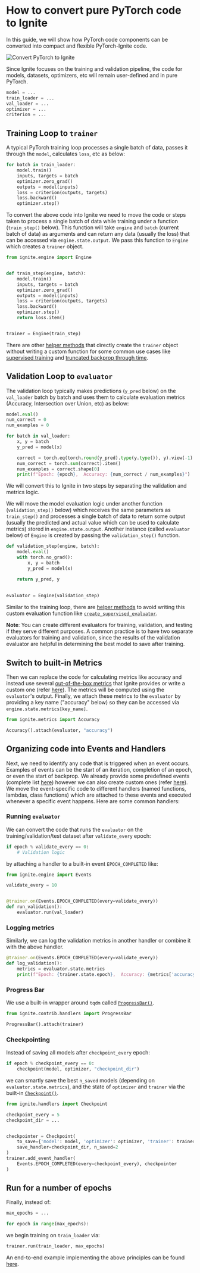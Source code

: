 <!-- ---
title: How to convert pure PyTorch code to Ignite
weight: 2
downloads: true
sidebar: true
tags:
  - training loop
  - validation loop
  - metrics
  - checkpoints
  - progress bar
  - logging
--- -->
# How to convert pure PyTorch code to Ignite 

In this guide, we will show how PyTorch code components can be converted into compact and flexible PyTorch-Ignite code. 

<!--more-->

![Convert PyTorch to Ignite](assets/convert-pytorch2ignite.gif)

Since Ignite focuses on the training and validation pipeline, the code for models, datasets, optimizers, etc will remain user-defined and in pure PyTorch.


```python
model = ...
train_loader = ...
val_loader = ...
optimizer = ...
criterion = ...
```

## Training Loop to `trainer`

A typical PyTorch training loop processes a single batch of data, passes it through the `model`, calculates `loss`, etc as below:

```python
for batch in train_loader:
    model.train()
    inputs, targets = batch
    optimizer.zero_grad()
    outputs = model(inputs)
    loss = criterion(outputs, targets)
    loss.backward()
    optimizer.step()
```

To convert the above code into Ignite we need to move the code or steps taken to process a single batch of data while training under a function (`train_step()` below). This function will take `engine` and `batch` (current batch of data) as arguments and can return any data (usually the loss) that can be accessed via `engine.state.output`. We pass this function to `Engine` which creates a `trainer` object.


```python
from ignite.engine import Engine


def train_step(engine, batch):
    model.train()
    inputs, targets = batch
    optimizer.zero_grad()
    outputs = model(inputs)
    loss = criterion(outputs, targets)
    loss.backward()
    optimizer.step()
    return loss.item()


trainer = Engine(train_step)
```

There are other [helper methods](https://pytorch.org/ignite/engine.html#helper-methods-to-define-supervised-trainer-and-evaluator) that directly create the `trainer` object without writing a custom function for some common use cases like [supervised training](https://pytorch.org/ignite/generated/ignite.engine.create_supervised_trainer.html#ignite.engine.create_supervised_trainer) and [truncated backprop through time](https://pytorch.org/ignite/contrib/engines.html#ignite.contrib.engines.tbptt.create_supervised_tbptt_trainer).

## Validation Loop to `evaluator`

The validation loop typically makes predictions (`y_pred` below) on the `val_loader` batch by batch and uses them to calculate evaluation metrics (Accuracy, Intersection over Union, etc) as below:

```python
model.eval()
num_correct = 0
num_examples = 0

for batch in val_loader:
    x, y = batch
    y_pred = model(x)

    correct = torch.eq(torch.round(y_pred).type(y.type()), y).view(-1)
    num_correct = torch.sum(correct).item()
    num_examples = correct.shape[0]
    print(f"Epoch: {epoch},  Accuracy: {num_correct / num_examples}")
```

We will convert this to Ignite in two steps by separating the validation and metrics logic.

We will move the model evaluation logic under another function (`validation_step()` below) which receives the same parameters as `train_step()` and processes a single batch of data to return some output (usually the predicted and actual value which can be used to calculate metrics) stored in `engine.state.output`. Another instance (called `evaluator` below) of `Engine` is created by passing the `validation_step()` function.


```python
def validation_step(engine, batch):
    model.eval()
    with torch.no_grad():
        x, y = batch
        y_pred = model(x)

    return y_pred, y
    
    
evaluator = Engine(validation_step)
```

Similar to the training loop, there are [helper methods](https://pytorch.org/ignite/engine.html#helper-methods-to-define-supervised-trainer-and-evaluator) to avoid writing this custom evaluation function like [`create_supervised_evaluator`](https://pytorch.org/ignite/generated/ignite.engine.create_supervised_evaluator.html#ignite.engine.create_supervised_evaluator).

**Note**: You can create different evaluators for training, validation, and testing if they serve different purposes. A common practice is to have two separate evaluators for training and validation, since the results of the validation evaluator are helpful in determining the best model to save after training.

## Switch to built-in Metrics

Then we can replace the code for calculating metrics like accuracy and instead use several [out-of-the-box metrics](https://pytorch.org/ignite/metrics.html#complete-list-of-metrics) that Ignite provides or write a custom one (refer [here](https://pytorch.org/ignite/metrics.html#how-to-create-a-custom-metric)). The metrics will be computed using the `evaluator`'s output. Finally, we attach these metrics to the `evaluator` by providing a key name ("accuracy" below) so they can be accessed via `engine.state.metrics[key_name]`.


```python
from ignite.metrics import Accuracy

Accuracy().attach(evaluator, "accuracy")
```

## Organizing code into Events and Handlers

Next, we need to identify any code that is triggered when an event occurs. Examples of events can be the start of an iteration, completion of an epoch, or even the start of backprop. We already provide some predefined events (complete list [here](https://pytorch.org/ignite/generated/ignite.engine.events.Events.html#ignite.engine.events.Events)) however we can also create custom ones (refer [here](https://pytorch.org/ignite/concepts.html#custom-events)). We move the event-specific code to different handlers (named functions, lambdas, class functions) which are attached to these events and executed whenever a specific event happens. Here are some common handlers:

### Running `evaluator`

We can convert the code that runs the `evaluator` on the training/validation/test dataset after `validate_every` epoch:

```python
if epoch % validate_every == 0:
    # Validation logic
```

by attaching a handler to a built-in event `EPOCH_COMPLETED` like:


```python
from ignite.engine import Events

validate_every = 10


@trainer.on(Events.EPOCH_COMPLETED(every=validate_every))
def run_validation():
    evaluator.run(val_loader)
```

### Logging metrics

Similarly, we can log the validation metrics in another handler or combine it with the above handler.


```python
@trainer.on(Events.EPOCH_COMPLETED(every=validate_every))
def log_validation():
    metrics = evaluator.state.metrics
    print(f"Epoch: {trainer.state.epoch},  Accuracy: {metrics['accuracy']}")
```

### Progress Bar

We use a built-in wrapper around `tqdm` called [`ProgressBar()`](https://pytorch.org/ignite/generated/ignite.contrib.handlers.tqdm_logger.html#module-ignite.contrib.handlers.tqdm_logger).


```python
from ignite.contrib.handlers import ProgressBar

ProgressBar().attach(trainer)
```

### Checkpointing

Instead of saving all models after `checkpoint_every` epoch:
```python
if epoch % checkpoint_every == 0:
    checkpoint(model, optimizer, "checkpoint_dir")
```

we can smartly save the best `n_saved` models (depending on `evaluator.state.metrics`), and the state of `optimizer` and `trainer` via the built-in [`Checkpoint()`](https://pytorch.org/ignite/generated/ignite.handlers.checkpoint.Checkpoint.html#checkpoint).



```python
from ignite.handlers import Checkpoint

checkpoint_every = 5
checkpoint_dir = ...


checkpointer = Checkpoint(
    to_save={'model': model, 'optimizer': optimizer, 'trainer': trainer},
    save_handler=checkpoint_dir, n_saved=2
)
trainer.add_event_handler(
    Events.EPOCH_COMPLETED(every=checkpoint_every), checkpointer
)
```

## Run for a number of epochs

Finally, instead of:
```python
max_epochs = ...

for epoch in range(max_epochs):
```
we begin training on `train_loader` via:
```python
trainer.run(train_loader, max_epochs)
```

An end-to-end example implementing the above principles can be found [here](https://pytorch-ignite.ai/tutorials/getting-started/#complete-code).
